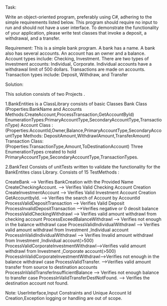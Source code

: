 
Task:

Write an object-oriented program, preferably using C#, adhering to the simple requirements listed below. This program should require no input to run and 
should not have a user interface. To demonstrate the functionality of your application, please write test classes that invoke a deposit, 
a withdrawal, and a transfer. 

Requirement: This is a simple bank program. 
A bank has a name. 
A bank also has several accounts. 
An account has an owner and a balance. 
Account types include: Checking, Investment. 
There are two types of Investment accounts: Individual, Corporate. 
Individual accounts have a withdrawal limit of 500 dollars. 
Transactions are made on accounts. 
Transaction types include: Deposit, Withdraw, and Transfer 


Solution:

This solution consists of two Projects .

1.BankEntities is a ClassLibrary consists of basic Classes 
   Bank Class (Properties:BankName and Accounts
   Methods:CreateAccount,ProcessTransaction,GetAccountById)
   EnumerationTypes:PrimaryAccountType,SecondaryAccountType,TransactionType)
   Account Class :(Properties:AccountId,Owner,Balance,PrimaryAccountType,SecondaryAccountType 
   Methods: DepositAmount,WithdrawlAmount,TransferAmount)
   Transaction Class:(Properties:TransactionType,Amount,ToDestinationAccount)
   Three EnumerationTypes created to hold PrimaryAccountType,SecondaryAccountType,TransactionTypes.
   
   
2.BankTest Consists of unitTests written to validate the functionality for the BankEntites class Library.
 Consists of 15 TestMethods :
 
 CreateBank --> Verifies BankCreation with the Provided Name
 CreateCheckingAccount. --> Verifies Valid Checking Account Creation
 CreateInvestmentAccount --> Verifies Valid Investment Account Creation
 GetAccountbyId. --> Verifies the search of Account by AccountId
 ProcessValidDepositTransaction --> Verifies Valid Deposit
 ProcessInvalidDepositTransaction -->Verifies negative or 0 deosit balance
 ProcessValidCheckingWithdrawl --> Verifies valid amount withdrawl from checking account
 ProcessExceedBalanceWithdrawl --> Verifies not enough in the balance withdrawl case
 ProcessValidIndividualWithdrawl --> Verifies valid amount withdrawl from Investment ,Individual  account
 ProcessInValidIndividualWithdrawl --> Verifies Invalid amount withdrawl from Investment ,Individual  account(>500)
 ProcessValidCorporateInvestmentWithdrawl-->Verifies valid amount withdrawl from Investment ,Corporate  account(>500)
 ProcessInValidCorporateInvestmentWithdrawl-->Verifies not enough in the balance withdrawl case
 ProcessValidTransfer. -->Verifies valid amount transfer from source to destination accounts
 ProcessInValidTransferInsufficientBalance --> Verifies not enough balance to transfer case
 ProcessInValidTransferDestNotFound. --> Verifies the destination account not found.


Note:
UserInterface,Input Constraints and Unique Account Id Creation,Exception logging or handling are out of scope.

